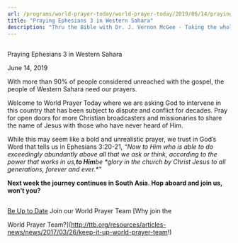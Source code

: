 ```yaml
---
url: /programs/world-prayer-today/world-prayer-today/2019/06/14/praying-ephesians-3-in-western-sahara
title: "Praying Ephesians 3 in Western Sahara"
description: "Thru the Bible with Dr. J. Vernon McGee - Taking the whole Word to the whole world"
---
```







## 
 Praying Ephesians 3 in Western Sahara


June 14, 2019




With more than 90% of people considered unreached with the gospel, the people of Western Sahara need our prayers.


Welcome to World Prayer Today where we are asking God to intervene in this country that has been subject to dispute and conflict for decades. Pray for open doors for more Christian broadcasters and missionaries to share the name of Jesus with those who have never heard of Him. 


While this may seem like a bold and unrealistic prayer, we trust in God’s Word that tells us in Ephesians 3:20-21, *“**Now to Him who is able to do exceedingly abundantly above all that we ask or think, according to the power that works in us,**to Him**be* *glory in the church by Christ Jesus to all generations, forever and ever.**”*


**Next week the journey continues in South Asia. Hop aboard and join us, won’t you?**







## 




[Be Up to Date](http://feeds.feedburner.com/WorldPrayerToday "World Prayer Today RSS Feed")
Join our World Prayer Team
[Why join the  

World Prayer Team?](http://ttb.org/resources/articles-news/news/2017/03/26/keep-it-up-world-prayer-team!)




